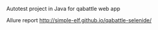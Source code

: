 Autotest project in Java for qabattle web app

Allure report http://simple-elf.github.io/qabattle-selenide/